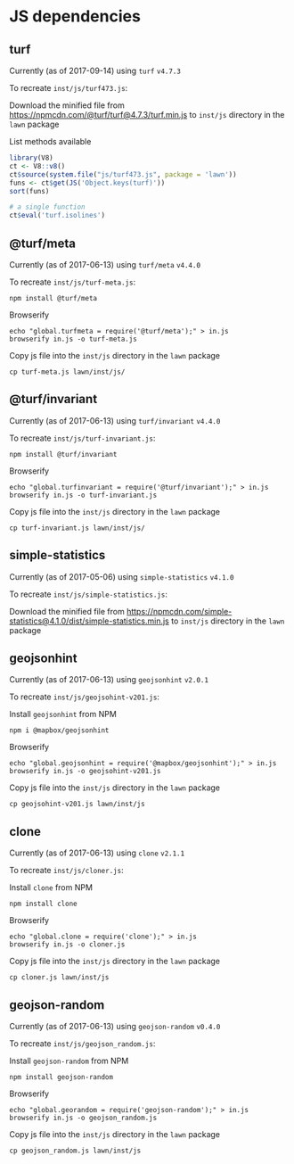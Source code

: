 # JS dependencies

## turf

Currently (as of 2017-09-14) using `turf` `v4.7.3`

To recreate `inst/js/turf473.js`:

Download the minified file from <https://npmcdn.com/@turf/turf@4.7.3/turf.min.js>
to `inst/js` directory in the `lawn` package

List methods available

```r
library(V8)
ct <- V8::v8()
ct$source(system.file("js/turf473.js", package = 'lawn'))
funs <- ct$get(JS('Object.keys(turf)'))
sort(funs)

# a single function
ct$eval('turf.isolines')
```


## @turf/meta

Currently (as of 2017-06-13) using `turf/meta` `v4.4.0`

To recreate `inst/js/turf-meta.js`:

```
npm install @turf/meta
```

Browserify

```
echo "global.turfmeta = require('@turf/meta');" > in.js
browserify in.js -o turf-meta.js
```

Copy js file into the `inst/js` directory in the `lawn` package

```
cp turf-meta.js lawn/inst/js/
```



## @turf/invariant

Currently (as of 2017-06-13) using `turf/invariant` `v4.4.0`

To recreate `inst/js/turf-invariant.js`:

```
npm install @turf/invariant
```

Browserify

```
echo "global.turfinvariant = require('@turf/invariant');" > in.js
browserify in.js -o turf-invariant.js
```

Copy js file into the `inst/js` directory in the `lawn` package

```
cp turf-invariant.js lawn/inst/js/
```



## simple-statistics

Currently (as of 2017-05-06) using `simple-statistics` `v4.1.0`

To recreate `inst/js/simple-statistics.js`:

Download the minified file from <https://npmcdn.com/simple-statistics@4.1.0/dist/simple-statistics.min.js>
to `inst/js` directory in the `lawn` package



## geojsonhint

Currently (as of 2017-06-13) using `geojsonhint` `v2.0.1`

To recreate `inst/js/geojsohint-v201.js`:

Install `geojsonhint` from NPM

```
npm i @mapbox/geojsonhint
```

Browserify

```
echo "global.geojsonhint = require('@mapbox/geojsonhint');" > in.js
browserify in.js -o geojsohint-v201.js
```

Copy js file into the `inst/js` directory in the `lawn` package

```
cp geojsohint-v201.js lawn/inst/js
```



## clone

Currently (as of 2017-06-13) using `clone` `v2.1.1`

To recreate `inst/js/cloner.js`:

Install `clone` from NPM

```
npm install clone
```

Browserify

```
echo "global.clone = require('clone');" > in.js
browserify in.js -o cloner.js
```

Copy js file into the `inst/js` directory in the `lawn` package

```
cp cloner.js lawn/inst/js
```



## geojson-random

Currently (as of 2017-06-13) using `geojson-random` `v0.4.0`

To recreate `inst/js/geojson_random.js`:

Install `geojson-random` from NPM

```
npm install geojson-random
```

Browserify

```
echo "global.georandom = require('geojson-random');" > in.js
browserify in.js -o geojson_random.js
```

Copy js file into the `inst/js` directory in the `lawn` package

```
cp geojson_random.js lawn/inst/js
```
